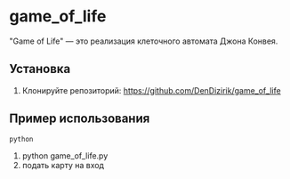 # game_of_life

"Game of Life" — это реализация клеточного автомата Джона Конвея.

## Установка
1. Клонируйте репозиторий: https://github.com/DenDizirik/game_of_life


## Пример использования
```python```
1. python game_of_life.py
2. подать карту на вход